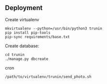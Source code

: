## Deployment
Create virtualenv
```
mkvirtualenv --python=/usr/bin/python3 trunin
pip install pip-tools
pip-sync requirements/base.txt
```
Create database:
```
cd trunin
./manage.py dbcreate
```
cron
```
/path/to/virtualenv/trunin/send_photo.sh
```
